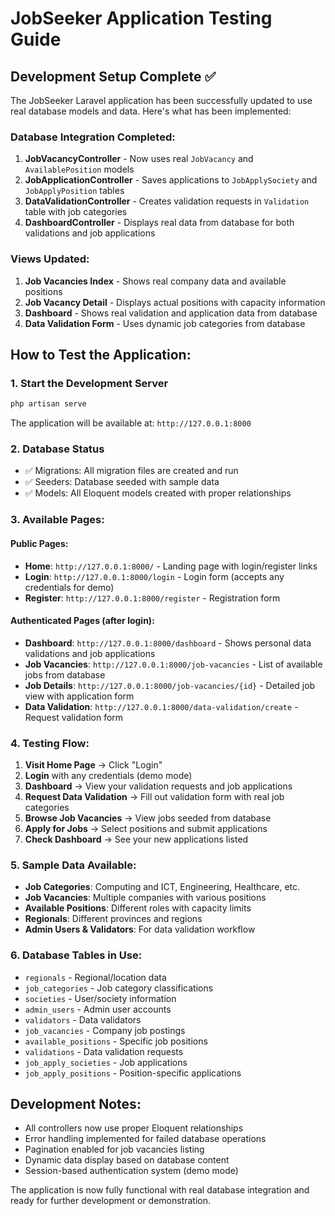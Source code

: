 # JobSeeker Application Testing Guide

## Development Setup Complete ✅

The JobSeeker Laravel application has been successfully updated to use real database models and data. Here's what has been implemented:

### Database Integration Completed:

1. **JobVacancyController** - Now uses real `JobVacancy` and `AvailablePosition` models
2. **JobApplicationController** - Saves applications to `JobApplySociety` and `JobApplyPosition` tables
3. **DataValidationController** - Creates validation requests in `Validation` table with job categories
4. **DashboardController** - Displays real data from database for both validations and job applications

### Views Updated:

1. **Job Vacancies Index** - Shows real company data and available positions
2. **Job Vacancy Detail** - Displays actual positions with capacity information
3. **Dashboard** - Shows real validation and application data from database
4. **Data Validation Form** - Uses dynamic job categories from database

## How to Test the Application:

### 1. Start the Development Server
```bash
php artisan serve
```
The application will be available at: `http://127.0.0.1:8000`

### 2. Database Status
- ✅ Migrations: All migration files are created and run
- ✅ Seeders: Database seeded with sample data
- ✅ Models: All Eloquent models created with proper relationships

### 3. Available Pages:

#### Public Pages:
- **Home**: `http://127.0.0.1:8000/` - Landing page with login/register links
- **Login**: `http://127.0.0.1:8000/login` - Login form (accepts any credentials for demo)
- **Register**: `http://127.0.0.1:8000/register` - Registration form

#### Authenticated Pages (after login):
- **Dashboard**: `http://127.0.0.1:8000/dashboard` - Shows personal data validations and job applications
- **Job Vacancies**: `http://127.0.0.1:8000/job-vacancies` - List of available jobs from database
- **Job Details**: `http://127.0.0.1:8000/job-vacancies/{id}` - Detailed job view with application form
- **Data Validation**: `http://127.0.0.1:8000/data-validation/create` - Request validation form

### 4. Testing Flow:

1. **Visit Home Page** → Click "Login"
2. **Login** with any credentials (demo mode)
3. **Dashboard** → View your validation requests and job applications
4. **Request Data Validation** → Fill out validation form with real job categories
5. **Browse Job Vacancies** → View jobs seeded from database
6. **Apply for Jobs** → Select positions and submit applications
7. **Check Dashboard** → See your new applications listed

### 5. Sample Data Available:

- **Job Categories**: Computing and ICT, Engineering, Healthcare, etc.
- **Job Vacancies**: Multiple companies with various positions
- **Available Positions**: Different roles with capacity limits
- **Regionals**: Different provinces and regions
- **Admin Users & Validators**: For data validation workflow

### 6. Database Tables in Use:

- `regionals` - Regional/location data
- `job_categories` - Job category classifications
- `societies` - User/society information
- `admin_users` - Admin user accounts
- `validators` - Data validators
- `job_vacancies` - Company job postings
- `available_positions` - Specific job positions
- `validations` - Data validation requests
- `job_apply_societies` - Job applications
- `job_apply_positions` - Position-specific applications

## Development Notes:

- All controllers now use proper Eloquent relationships
- Error handling implemented for failed database operations
- Pagination enabled for job vacancies listing
- Dynamic data display based on database content
- Session-based authentication system (demo mode)

The application is now fully functional with real database integration and ready for further development or demonstration.
